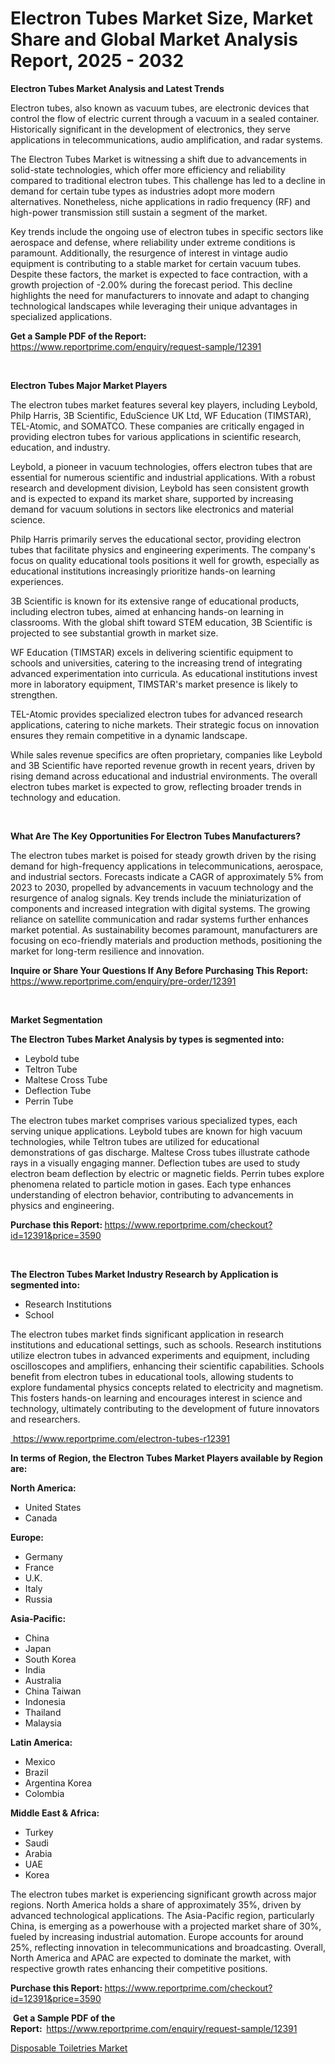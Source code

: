 <p><h1>Electron Tubes Market Size, Market Share and Global Market Analysis Report, 2025 - 2032</h1></p><p><strong>Electron Tubes Market Analysis and Latest Trends</strong></p>
<p><p>Electron tubes, also known as vacuum tubes, are electronic devices that control the flow of electric current through a vacuum in a sealed container. Historically significant in the development of electronics, they serve applications in telecommunications, audio amplification, and radar systems. </p><p>The Electron Tubes Market is witnessing a shift due to advancements in solid-state technologies, which offer more efficiency and reliability compared to traditional electron tubes. This challenge has led to a decline in demand for certain tube types as industries adopt more modern alternatives. Nonetheless, niche applications in radio frequency (RF) and high-power transmission still sustain a segment of the market. </p><p>Key trends include the ongoing use of electron tubes in specific sectors like aerospace and defense, where reliability under extreme conditions is paramount. Additionally, the resurgence of interest in vintage audio equipment is contributing to a stable market for certain vacuum tubes. Despite these factors, the market is expected to face contraction, with a growth projection of -2.00% during the forecast period. This decline highlights the need for manufacturers to innovate and adapt to changing technological landscapes while leveraging their unique advantages in specialized applications.</p></p>
<p><strong>Get a Sample PDF of the Report:&nbsp;</strong> <a href="https://www.reportprime.com/enquiry/request-sample/12391?utm_campaign=3182&utm_medium=2&utm_source=Github&utm_content=ia&utm_term=18032025&utm_id=electron-tubes">https://www.reportprime.com/enquiry/request-sample/12391</a></p>
<p>&nbsp;</p>
<p><strong>Electron Tubes Major Market Players</strong></p>
<p><p>The electron tubes market features several key players, including Leybold, Philp Harris, 3B Scientific, EduScience UK Ltd, WF Education (TIMSTAR), TEL-Atomic, and SOMATCO. These companies are critically engaged in providing electron tubes for various applications in scientific research, education, and industry.</p><p>Leybold, a pioneer in vacuum technologies, offers electron tubes that are essential for numerous scientific and industrial applications. With a robust research and development division, Leybold has seen consistent growth and is expected to expand its market share, supported by increasing demand for vacuum solutions in sectors like electronics and material science.</p><p>Philp Harris primarily serves the educational sector, providing electron tubes that facilitate physics and engineering experiments. The company's focus on quality educational tools positions it well for growth, especially as educational institutions increasingly prioritize hands-on learning experiences.</p><p>3B Scientific is known for its extensive range of educational products, including electron tubes, aimed at enhancing hands-on learning in classrooms. With the global shift toward STEM education, 3B Scientific is projected to see substantial growth in market size.</p><p>WF Education (TIMSTAR) excels in delivering scientific equipment to schools and universities, catering to the increasing trend of integrating advanced experimentation into curricula. As educational institutions invest more in laboratory equipment, TIMSTAR's market presence is likely to strengthen.</p><p>TEL-Atomic provides specialized electron tubes for advanced research applications, catering to niche markets. Their strategic focus on innovation ensures they remain competitive in a dynamic landscape.</p><p>While sales revenue specifics are often proprietary, companies like Leybold and 3B Scientific have reported revenue growth in recent years, driven by rising demand across educational and industrial environments. The overall electron tubes market is expected to grow, reflecting broader trends in technology and education.</p></p>
<p>&nbsp;</p>
<p><strong>What Are The Key Opportunities For Electron Tubes Manufacturers?</strong></p>
<p><p>The electron tubes market is poised for steady growth driven by the rising demand for high-frequency applications in telecommunications, aerospace, and industrial sectors. Forecasts indicate a CAGR of approximately 5% from 2023 to 2030, propelled by advancements in vacuum technology and the resurgence of analog signals. Key trends include the miniaturization of components and increased integration with digital systems. The growing reliance on satellite communication and radar systems further enhances market potential. As sustainability becomes paramount, manufacturers are focusing on eco-friendly materials and production methods, positioning the market for long-term resilience and innovation.</p></p>
<p><strong>Inquire or Share Your Questions If Any Before Purchasing This Report:</strong> <a href="https://www.reportprime.com/enquiry/pre-order/12391?utm_campaign=3182&utm_medium=2&utm_source=Github&utm_content=ia&utm_term=18032025&utm_id=electron-tubes">https://www.reportprime.com/enquiry/pre-order/12391</a></p>
<p>&nbsp;</p>
<p><strong>Market Segmentation</strong></p>
<p><strong>The Electron Tubes Market Analysis by types is segmented into:</strong></p>
<p><ul><li>Leybold tube</li><li>Teltron Tube</li><li>Maltese Cross Tube</li><li>Deflection Tube</li><li>Perrin Tube</li></ul></p>
<p><p>The electron tubes market comprises various specialized types, each serving unique applications. Leybold tubes are known for high vacuum technologies, while Teltron tubes are utilized for educational demonstrations of gas discharge. Maltese Cross tubes illustrate cathode rays in a visually engaging manner. Deflection tubes are used to study electron beam deflection by electric or magnetic fields. Perrin tubes explore phenomena related to particle motion in gases. Each type enhances understanding of electron behavior, contributing to advancements in physics and engineering.</p></p>
<p><strong>Purchase this Report:&nbsp;</strong><a href="https://www.reportprime.com/checkout?id=12391&price=3590&utm_campaign=3182&utm_medium=2&utm_source=Github&utm_content=ia&utm_term=18032025&utm_id=electron-tubes">https://www.reportprime.com/checkout?id=12391&price=3590</a></p>
<p>&nbsp;</p>
<p><strong>The Electron Tubes Market Industry Research by Application is segmented into:</strong></p>
<p><ul><li>Research Institutions</li><li>School</li></ul></p>
<p><p>The electron tubes market finds significant application in research institutions and educational settings, such as schools. Research institutions utilize electron tubes in advanced experiments and equipment, including oscilloscopes and amplifiers, enhancing their scientific capabilities. Schools benefit from electron tubes in educational tools, allowing students to explore fundamental physics concepts related to electricity and magnetism. This fosters hands-on learning and encourages interest in science and technology, ultimately contributing to the development of future innovators and researchers.</p></p>
<p><a href="https://www.reportprime.com/electron-tubes-r12391?utm_campaign=3182&utm_medium=2&utm_source=Github&utm_content=ia&utm_term=18032025&utm_id=electron-tubes">&nbsp;https://www.reportprime.com/electron-tubes-r12391</a></p>
<p><strong>In terms of Region, the Electron Tubes Market Players available by Region are:</strong></p>
<p>
    <p> <strong> North America: </strong>
        <ul>
            <li>United States</li>
            <li>Canada</li>
        </ul>
        </p> 
    <p> <strong> Europe: </strong>
        <ul>
            <li>Germany</li>
            <li>France</li>
            <li>U.K.</li>
            <li>Italy</li>
            <li>Russia</li>
        </ul>
        </p> 
    <p> <strong> Asia-Pacific: </strong>
        <ul>
            <li>China</li>
            <li>Japan</li>
            <li>South Korea</li>
            <li>India</li>
            <li>Australia</li>
            <li>China Taiwan</li>
            <li>Indonesia</li>
            <li>Thailand</li>
            <li>Malaysia</li>
        </ul>
        </p> 
    <p> <strong> Latin America: </strong>
        <ul>
            <li>Mexico</li>
            <li>Brazil</li>
            <li>Argentina Korea</li>
            <li>Colombia</li>
        </ul>
        </p> 
    <p> <strong> Middle East & Africa: </strong>
        <ul>
            <li>Turkey</li>
            <li>Saudi</li>
            <li>Arabia</li>
            <li>UAE</li>
            <li>Korea</li>
        </ul>
    </p>
    </p>
<p><p>The electron tubes market is experiencing significant growth across major regions. North America holds a share of approximately 35%, driven by advanced technological applications. The Asia-Pacific region, particularly China, is emerging as a powerhouse with a projected market share of 30%, fueled by increasing industrial automation. Europe accounts for around 25%, reflecting innovation in telecommunications and broadcasting. Overall, North America and APAC are expected to dominate the market, with respective growth rates enhancing their competitive positions.</p></p>
<p><strong>Purchase this Report: </strong><a href="https://www.reportprime.com/checkout?id=12391&price=3590&utm_campaign=3182&utm_medium=2&utm_source=Github&utm_content=ia&utm_term=18032025&utm_id=electron-tubes">https://www.reportprime.com/checkout?id=12391&price=3590</a></p>
<p>&nbsp;<strong>Get a Sample PDF of the Report:&nbsp;&nbsp;</strong><a href="https://www.reportprime.com/enquiry/request-sample/12391?utm_campaign=3182&utm_medium=2&utm_source=Github&utm_content=ia&utm_term=18032025&utm_id=electron-tubes">https://www.reportprime.com/enquiry/request-sample/12391</a></p>
<p><strong></strong></p>
<p><p><a href="https://github.com/elodielamto06/Market-Research-Report-List-1/blob/main/disposable-toiletries-market.md?utm_campaign=3182&utm_medium=2&utm_source=Github&utm_content=ia&utm_term=18032025&utm_id=electron-tubes">Disposable Toiletries Market</a></p></p>
